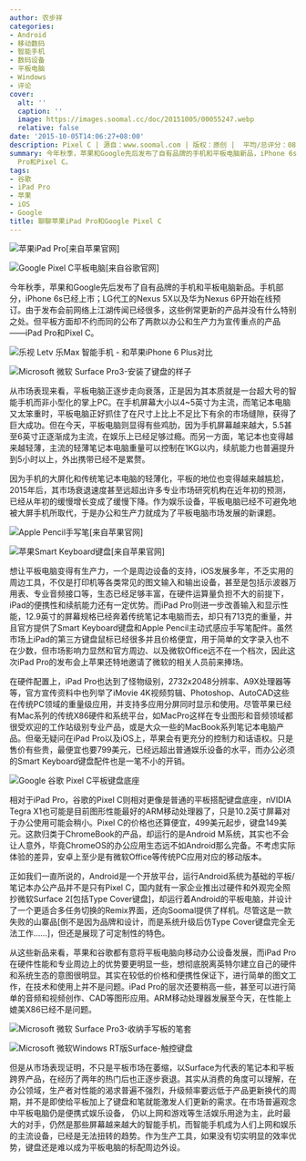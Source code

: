 ```yaml
---
author: 农步祥
categories:
- Android
- 移动数码
- 智能手机
- 数码设备
- 平板电脑
- Windows
- 评论
cover:
  alt: ''
  caption: ''
  image: https://images.soomal.cc/doc/20151005/00055247.webp
  relative: false
date: '2015-10-05T14:06:27+08:00'
description: Pixel C | 源自：www.soomal.com | 版权：原创 |  平均/总评分：08.40/126
summary: 今年秋季，苹果和Google先后发布了自有品牌的手机和平板电脑新品，iPhone 6s和Nexus 5X、6P的例常更新的产品并没有什么意外。但平板电脑方面却不约而同的公布了两款以办公和生产力为宣传重点的产品――iPad
  Pro和Pixel C。
tags:
- 谷歌
- iPad Pro
- 苹果
- iOS
- Google
title: 聊聊苹果iPad Pro和Google Pixel C
---
```


![苹果iPad Pro[来自苹果官网]](https://images.soomal.cc/doc/20151005/00055248_01.webp)



![Google Pixel C平板电脑[来自谷歌官网]](https://images.soomal.cc/doc/20151005/00055249_01.webp)



今年秋季，苹果和Google先后发布了自有品牌的手机和平板电脑新品。手机部分，iPhone 6s已经上市；LG代工的Nexus 5X以及华为Nexus 6P开始在线预订。由于发布会前网络上江湖传闻已经很多，这些例常更新的产品并没有什么特别之处。但平板方面却不约而同的公布了两款以办公和生产力为宣传重点的产品――iPad Pro和Pixel C。



![乐视 Letv 乐Max 智能手机 - 和苹果iPhone 6 Plus对比](https://images.soomal.cc/doc/20151004/00055240_01.webp)



![Microsoft 微软 Surface Pro3-安装了键盘的样子](https://images.soomal.cc/doc/20140910/00045793_01.webp)



从市场表现来看，平板电脑正逐步走向衰落，正是因为其本质就是一台超大号的智能手机而非小型化的掌上PC。在手机屏幕大小以4~5英寸为主流，而笔记本电脑又太笨重时，平板电脑正好抓住了在尺寸上比上不足比下有余的市场缝隙，获得了巨大成功。但在今天，平板电脑则显得有些鸡肋，因为手机屏幕越来越大，5.5甚至6英寸正逐渐成为主流，在娱乐上已经足够过瘾。而另一方面，笔记本也变得越来越轻薄，主流的轻薄笔记本电脑重量可以控制在1KG以内，续航能力也普遍提升到5小时以上，外出携带已经不是累赘。



因为手机的大屏化和传统笔记本电脑的轻薄化，平板的地位也变得越来越尴尬，2015年后，其市场衰退速度甚至远超出许多专业市场研究机构在近年初的预测，已经从年初的缓慢增长变成了缓慢下降。作为娱乐设备，平板电脑已经不可避免地被大屏手机所取代，于是办公和生产力就成为了平板电脑市场发展的新课题。



![Apple Pencil手写笔[来自苹果官网]](https://images.soomal.cc/doc/20151005/00055250_01.webp)



![苹果Smart Keyboard键盘[来自苹果官网]](https://images.soomal.cc/doc/20151005/00055251_01.webp)



想让平板电脑变得有生产力，一个是周边设备的支持，iOS发展多年，不乏实用的周边工具，不仅是打印机等各类常见的图文输入和输出设备，甚至是包括示波器万用表、专业音频接口等，生态已经足够丰富，在硬件运算量负担不大的前提下，iPad的便携性和续航能力还有一定优势。而iPad Pro则进一步改善输入和显示性能，12.9英寸的屏幕规格已经奔着传统笔记本电脑而去，却只有713克的重量，并且官方提供了Smart Keyboard键盘和Apple Pencil主动式感应手写笔配件。虽然市场上iPad的第三方键盘鼠标已经很多并且价格便宜，用于简单的文字录入也不在少数，但市场影响力显然和官方周边、以及微软Office远不在一个档次，因此这次iPad Pro的发布会上苹果还特地邀请了微软的相关人员前来捧场。



在硬件配置上，iPad Pro也达到了怪物级别，2732x2048分辨率、A9X处理器等等，官方宣传资料中也列举了iMovie 4K视频剪辑、Photoshop、AutoCAD这些在传统PC领域的重量级应用，并支持多应用分屏同时显示和使用。尽管苹果已经有Mac系列的传统X86硬件和系统平台，如MacPro这样在专业图形和音频领域都很受欢迎的工作站级别专业产品，或是大众一些的MacBook系列笔记本电脑产品。但毫无疑问在iPad Pro以及iOS上，苹果会有更充分的控制力和话语权。只是售价有些贵，最便宜也要799美元，已经远超出普通娱乐设备的水平，而办公必须的Smart Keyboard键盘配件也是一笔不小的开销。



![Google 谷歌 Pixel C平板键盘底座](https://images.soomal.cc/doc/20151005/00055252_01.webp)



相对于iPad Pro，谷歌的Pixel C则相对更像是普通的平板搭配键盘底座，nVIDIA Tegra X1也可能是目前图形性能最好的ARM移动处理器了，只是10.2英寸屏幕对于办公使用可能会稍小。Pixel C的价格也还算便宜，499美元起步，键盘149美元。这款归类于ChromeBook的产品，却运行的是Android M系统，其实也不会让人意外，毕竟ChromeOS的办公应用生态远不如Android那么完备。不考虑实际体验的差异，安卓上至少是有微软Office等传统PC应用对应的移动版本。



正如我们一直所说的，Android是一个开放平台，运行Android系统为基础的平板/笔记本办公产品并不是只有Pixel C，国内就有一家企业推出过硬件和外观完全照抄微软Surface 2[包括Type Cover键盘]，却运行着Android的平板电脑，并设计了一个更适合多任务切换的Remix界面，还向Soomal提供了样机。尽管这是一款失败的山寨品[倒不是因为品牌和设计，而是系统升级后仿Type Cover键盘完全无法工作……]，但还是展现了可定制性的特色。



从这些新品来看，苹果和谷歌都有意将平板电脑向移动办公设备发展，而iPad Pro在硬件性能和专业周边上的优势要更明显一些，想彻底脱离英特尔建立自己的硬件和系统生态的意图很明显。其实在较低的价格和便携性保证下，进行简单的图文工作，在技术和使用上并不是问题。iPad Pro的层次还要稍高一些，甚至可以进行简单的音频和视频创作、CAD等图形应用。ARM移动处理器发展至今天，在性能上媲美X86已经不是问题。



![Microsoft 微软 Surface Pro3-收纳手写板的笔套](https://images.soomal.cc/doc/20140910/00045799_01.webp)



![Microsoft 微软Windows RT版Surface-触控键盘](https://images.soomal.cc/doc/20121029/00023969_01.webp)



但是从市场表现证明，不只是平板市场在萎缩，以Surface为代表的笔记本和平板跨界产品，在经历了两年的热门后也正逐步衰退。其实从消费的角度可以理解，在办公领域，生产者对性能的渴求普遍不强烈，升级频率要远低于产品更新换代的周期，并不是即使给平板加上了键盘和笔就能激发人们更新的需求。在市场普遍观念中平板电脑仍是便携式娱乐设备， 仍以上网和游戏等生活娱乐用途为主，此时最大的对手，仍然是那些屏幕越来越大的智能手机，而智能手机成为人们上网和娱乐的主流设备，已经是无法扭转的趋势。作为生产工具，如果没有切实明显的效率优势，键盘还是难以成为平板电脑的标配周边外设。